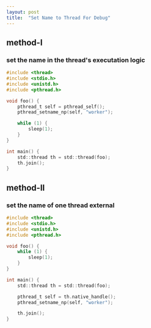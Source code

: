 ```yaml
---
layout: post
title:  "Set Name to Thread For Debug"
---
```



## method-I
### set the name in the thread's executation logic
```c
#include <thread>
#include <stdio.h>
#include <unistd.h>
#include <pthread.h>

void foo() {
    pthread_t self = pthread_self();
    pthread_setname_np(self, "worker");

    while (1) {
        sleep(1);
    }
}

int main() {
    std::thread th = std::thread(foo);
    th.join();
}
```

## method-II
### set the name of one thread external
```c
#include <thread>
#include <stdio.h>
#include <unistd.h>
#include <pthread.h>

void foo() {
    while (1) {
        sleep(1);
    }
}

int main() {
    std::thread th = std::thread(foo);

    pthread_t self = th.native_handle();
    pthread_setname_np(self, "worker");

    th.join();
}

```

